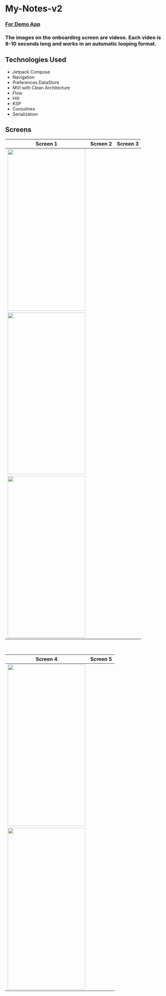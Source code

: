 # My-Notes-v2

### [For Demo App]([https://play.google.com/store/apps/details?id=com.ihsanarslan.mynotes](https://play.google.com/store/apps/details?id=com.ihsanarslan.yksanaliz))

### The images on the onboarding screen are videos. Each video is 8-10 seconds long and works in an automatic looping format.

## Technologies Used
 - Jetpack Compose
 - Navigation
 - Preferences DataStore
 - MVI with Clean Architecture
 - Flow
 - Hilt
 - KSP
 - Coroutines
 - Serialization

## Screens

| Screen 1 | Screen 2 | Screen 3 |
| -------- | ---------| ---------|
|<img src="https://github.com/user-attachments/assets/77ea7740-fed7-4eab-910c-46603def575e" width="250" height="520"/>
|<img src="https://github.com/user-attachments/assets/8b2da4b2-31d5-4bca-a109-02b7bfd5376e" width="250" height="520"/>
|<img src="https://github.com/user-attachments/assets/22111cc4-b297-44b4-b048-61309320ed95" width="250" height="520"/>

</br>

| Screen 4 | Screen 5 |
| -------- | -------- |
|<img src="https://github.com/user-attachments/assets/7b3a93cf-b50f-4cf1-a37f-889483bb7c84" width="250" height="520"/>
|<img src="https://github.com/user-attachments/assets/0d5f5db3-79a3-4c08-ab45-8d8066b682e7" width="250" height="520"/>
